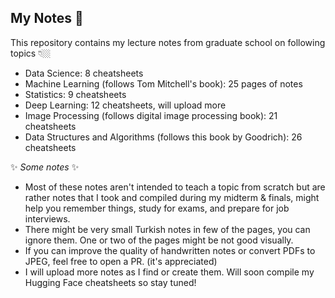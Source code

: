 ## My Notes 📓

This repository contains my lecture notes from graduate school on following topics 👇🏼

- Data Science: 8 cheatsheets
- Machine Learning (follows Tom Mitchell's book): 25 pages of notes
- Statistics: 9 cheatsheets
- Deep Learning: 12 cheatsheets, will upload more
- Image Processing (follows digital image processing book): 21 cheatsheets
- Data Structures and Algorithms (follows this book by Goodrich): 26 cheatsheets

✨ *Some notes* ✨

- Most of these notes aren't intended to teach a topic from scratch but are rather notes that I took and compiled during my midterm & finals, might help you remember things, study for exams, and prepare for job interviews.
- There might be very small Turkish notes in few of the pages, you can ignore them. One or two of the pages might be not good visually. 
- If you can improve the quality of handwritten notes or convert PDFs to JPEG, feel free to open a PR. (it's appreciated)
- I will upload more notes as I find or create them. Will soon compile my Hugging Face cheatsheets so stay tuned!
